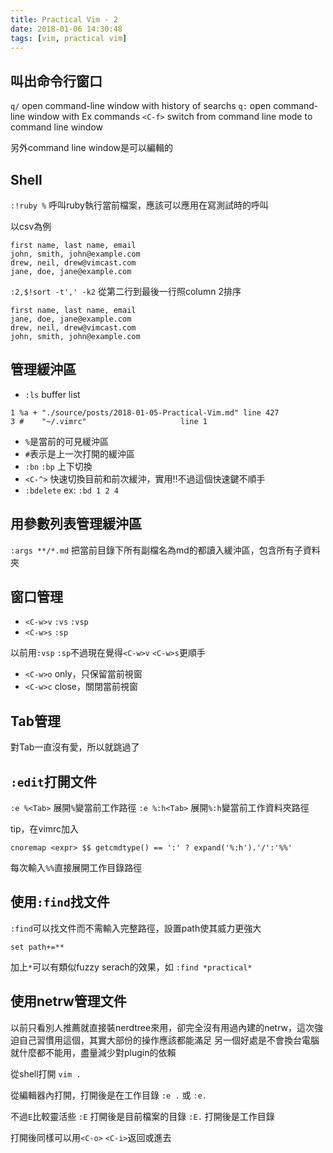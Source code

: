 ```yaml
---
title: Practical Vim - 2
date: 2018-01-06 14:30:48
tags: [vim, practical vim]
---
```


## 叫出命令行窗口

`q/` open command-line window with history of searchs
`q:` open command-line window with Ex commands
`<C-f>` switch from command line mode to command line window

另外command line window是可以編輯的

## Shell

`:!ruby %` 呼叫ruby執行當前檔案，應該可以應用在寫測試時的呼叫

以csv為例
```
first name, last name, email
john, smith, john@example.com
drew, neil, drew@vimcast.com
jane, doe, jane@example.com
```

`:2,$!sort -t',' -k2` 從第二行到最後一行照column 2排序

```
first name, last name, email
jane, doe, jane@example.com
drew, neil, drew@vimcast.com
john, smith, john@example.com
```

## 管理緩沖區

- `:ls` buffer list

```
1 %a + "./source/posts/2018-01-05-Practical-Vim.md" line 427
3 #    "~/.vimrc"                     line 1
```

- `%`是當前的可見緩沖區
- `#`表示是上一次打開的緩沖區
- `:bn` `:bp` 上下切換
- `<C-^>` 快速切換目前和前次緩沖，實用!!不過這個快速鍵不順手
- `:bdelete` ex: `:bd 1 2 4`

## 用參數列表管理緩沖區

`:args **/*.md` 把當前目錄下所有副檔名為md的都讀入緩沖區，包含所有子資料夾

## 窗口管理

- `<C-w>v` `:vs` `:vsp`
- `<C-w>s` `:sp`

以前用`:vsp` `:sp`不過現在覺得`<C-w>v` `<C-w>s`更順手

- `<C-w>o` only，只保留當前視窗
- `<C-w>c` close，關閉當前視窗

## Tab管理

對Tab一直沒有愛，所以就跳過了

## `:edit`打開文件

`:e %<Tab>` 展開`%`變當前工作路徑
`:e %:h<Tab>` 展開`%:h`變當前工作資料夾路徑

tip，在vimrc加入
```
cnoremap <expr> $$ getcmdtype() == ':' ? expand('%:h').'/':'%%'
```
每次輸入`%%`直接展開工作目錄路徑

## 使用`:find`找文件

`:find`可以找文件而不需輸入完整路徑，設置path使其威力更強大

```
set path+=**
```

加上`*`可以有類似fuzzy serach的效果，如
`:find *practical*`

## 使用netrw管理文件

以前只看別人推薦就直接裝nerdtree來用，卻完全沒有用過內建的netrw，這次強迫自己習慣用這個，其實大部份的操作應該都能滿足
另一個好處是不會換台電腦就什麼都不能用，盡量減少對plugin的依賴

從shell打開
`vim .`

從編輯器內打開，打開後是在工作目錄
`:e .` 或 `:e.`

不過`E`比較靈活些
`:E` 打開後是目前檔案的目錄
`:E.` 打開後是工作目錄

打開後同樣可以用`<C-o>` `<C-i>`返回或進去

